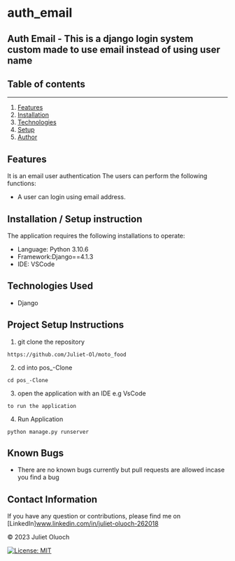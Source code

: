 # auth_email

Auth Email - This is a django login system custom made to use email instead of using user name
---
## Table of contents
---
1. [Features](#features)
2. [Installation](#Installation-/-Setup-instruction)
3. [Technologies](#technologies-used)
4. [Setup](#Project-Setup-and-instructions)
5. [Author](#contact-information)    


## Features
It is an email user authentication
The users can perform the following functions:

- A user can login using email address.
<!-- - A customer can order food from the app
- A customer can create a profile
- A vendor can create an account
- A vendor can create a profile 
- A vendor can create post his/her menu -->


## Installation / Setup instruction
The application requires the following installations to operate:

- Language: Python 3.10.6
- Framework:Django==4.1.3
- IDE: VSCode

## Technologies Used
- Django


## Project Setup Instructions
1. git clone the repository 
```
https://github.com/Juliet-Ol/moto_food
```
2. cd into pos_-Clone
```
cd pos_-Clone
```
3. open the application with an IDE e.g VsCode
```
to run the application
```

4. Run Application
```
python manage.py runserver
```

## Known Bugs
- There are no known bugs currently but pull requests are allowed incase you find a bug

## Contact Information
If you have any question or contributions, please find me on [LinkedIn]www.linkedin.com/in/juliet-oluoch-262018

© 2023 Juliet Oluoch

[![License: MIT](https://img.shields.io/badge/License-MIT-yellow.svg)](https://opensource.org/licenses/MIT)